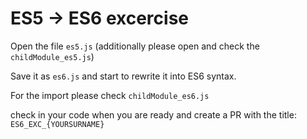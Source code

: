 # ES5 -> ES6 excercise

Open the file `es5.js`
(additionally please open and check the `childModule_es5.js`)

Save it as `es6.js` and start to rewrite it into ES6 syntax.

For the import please check `childModule_es6.js`

check in your code when you are ready and create a PR with the title: `ES6_EXC_{YOURSURNAME}`
